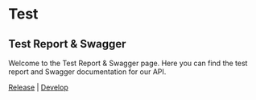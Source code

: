 # Test
## Test Report & Swagger

Welcome to the Test Report & Swagger page. Here you can find the test report and Swagger documentation for our API.

[Release](release/index.md) | [Develop](develop/index.md)
